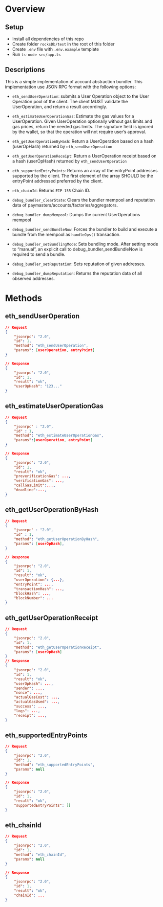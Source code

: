 # Overview
## Setup

- Install all dependencies of this repo
- Create folder `rocksDb/test` in the root of this folder
- Create `.env` file with `.env.example` template
- Run `ts-node src/app.ts`

## Descriptions
This is a simple implementation of account abstraction bundler. This implementation use JSON RPC format with the following options:

- `eth_sendUserOperation`: submits a User Operation object to the User Operation pool of the client. The client MUST validate the UserOperation, and return a result accordingly.

- `eth_estimateUserOperationGas`: Estimate the gas values for a UserOperation. Given UserOperation optionally without gas limits and gas prices, return the needed gas limits. The signature field is ignored by the wallet, so that the operation will not require user’s approval.

- `eth_getUserOperationByHash`: Return a UserOperation based on a hash (userOpHash) returned by `eth_sendUserOperation`

- `eth_getUserOperationReceipt`: Return a UserOperation receipt based on a hash (userOpHash) returned by `eth_sendUserOperation`

- `eth_supportedEntryPoints`: Returns an array of the entryPoint addresses supported by the client. The first element of the array SHOULD be the entryPoint addressed preferred by the client.

- `eth_chainId`: Returns `EIP-155` Chain ID.

- `debug_bundler_clearState`: Clears the bundler mempool and reputation data of paymasters/accounts/factories/aggregators.

- `debug_bundler_dumpMempool`: Dumps the current UserOperations mempool

- `debug_bundler_sendBundleNow`: Forces the bundler to build and execute a bundle from the mempool as `handleOps()` transaction.

- `debug_bundler_setBundlingMode`: Sets bundling mode. After setting mode to “manual”, an explicit call to debug_bundler_sendBundleNow is required to send a bundle.

- `debug_bundler_setReputation`: Sets reputation of given addresses.

- `debug_bundler_dumpReputation`: Returns the reputation data of all observed addresses.

# Methods
## eth_sendUserOperation

``` json
// Request 
{
	"jsonrpc": "2.0",
	"id": 1,
	"method": "eth_sendUserOperation",
	"params": [userOperation, entryPoint]
}

// Response
{
	"jsonrpc": "2.0",
	"id": 1,
	"result": "ok",
	"userOpHash": "123..."
}
```

## eth_estimateUserOperationGas 

```json
// Request
{
	"jsonrpc" : "2.0",
	"id" : 1,
	"method": "eth_estimateUserOperationGas",
	"params":[userOperation, entryPoint]
}

// Response
{
	"jsonrpc": "2.0",
	"id": 1,
	"result": "ok",
	"preverificationGas": ...,
	"verificationGas": ...,
	"callGasLimit":...,
	"deadline":...,
}
```

## eth_getUserOperationByHash

```json
// Request 
{
	"jsonrpc" : "2.0",
	"id" : 1,
	"method": "eth_getUserOperationByHash",
	"params": [userOpHash],
}

// Response
{
	"jsonrpc": "2.0",
	"id": 1,
	"result": "ok",
	"userOperation": {...},
	"entryPoint": ...,
	"transactionHash": ...,
	"blockHash": ...,
	"blockNumber": ...
}
```

## eth_getUserOperationReceipt

```json
// Request
{
	"jsonrpc": "2.0",
	"id": 1,
	"method": "eth_getUserOperationReceipt",
	"params": [userOpHash]
}
// Response
{
	"jsonrpc": "2.0",
	"id": 1,
	"result": "ok",
	"userOpHash": ...,
	"sender": ...,
	"nonce": ...,
	"actualGasCost": ...,
	"actualGasUsed": ...,
	"success": ...,
	"logs": ...,
	"receipt": ...,
}
```

## eth_supportedEntryPoints

``` json
// Request
{
	"jsonrpc": "2.0",
	"id": 1,
	"method": "eth_supportedEntryPoints",
	"params": null
}

// Response
{
	"jsonrpc": "2.0",
	"id": 1,
	"result": "ok",
	"supportedEntryPoints": []	
}
```

## eth_chainId

```json
// Request
{
	"jsonrpc": "2.0",
	"id": 1,
	"method": "eth_chainId",
	"params": null
}

// Response
{
	"jsonrpc": "2.0",
	"id": 1,
	"result": "ok",
	"chainId": ...	
}
```

## 
